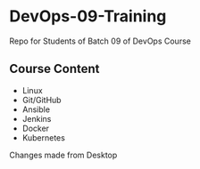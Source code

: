 # DevOps-09-Training
Repo for Students of Batch 09 of DevOps Course

## Course Content
- Linux
- Git/GitHub 
- Ansible
- Jenkins
- Docker
- Kubernetes

Changes made from Desktop



